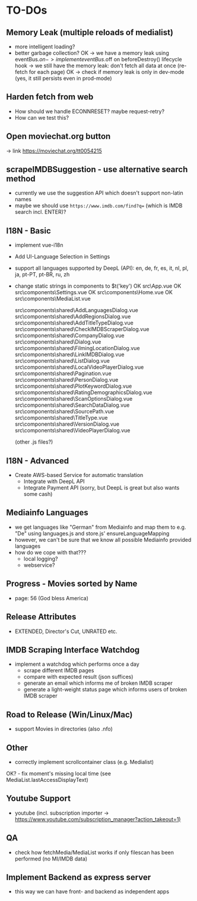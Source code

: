 # TO-DOs

## Memory Leak (multiple reloads of medialist)

- more intelligent loading?
- better garbage collection?
OK -> we have a memory leak using eventBus.$on -> implement eventBus.$off on beforeDestroy() lifecycle hook
-> we still have the memory leak: don't fetch all data at once (re-fetch for each page)
OK -> check if memory leak is only in dev-mode (yes, it still persists even in prod-mode)

## Harden fetch from web
- How should we handle ECONNRESET? maybe request-retry?
- How can we test this?

## Open moviechat.org button
-> link https://moviechat.org/tt0054215

## scrapeIMDBSuggestion - use alternative search method

- currently we use the suggestion API which doesn't support non-latin names
- maybe we should use `https://www.imdb.com/find?q=` (which is IMDB search incl. ENTER)?

## I18N - Basic
- implement vue-i18n
- Add UI-Language Selection in Settings
- support all languages supported by DeepL (API):
    en, de, fr, es, it, nl, pl, ja, pt-PT, pt-BR, ru, zh
- change static strings in components to $t('key')
    OK src\App.vue
    OK src\components\Settings.vue
    OK src\components\Home.vue
    OK src\components\MediaList.vue

    src\components\shared\AddLanguagesDialog.vue
    src\components\shared\AddRegionsDialog.vue
    src\components\shared\AddTitleTypeDialog.vue
    src\components\shared\CheckIMDBScraperDialog.vue
    src\components\shared\CompanyDialog.vue
    src\components\shared\Dialog.vue
    src\components\shared\FilmingLocationDialog.vue
    src\components\shared\LinkIMDBDialog.vue
    src\components\shared\ListDialog.vue
    src\components\shared\LocalVideoPlayerDialog.vue
    src\components\shared\Pagination.vue
    src\components\shared\PersonDialog.vue
    src\components\shared\PlotKeywordDialog.vue
    src\components\shared\RatingDemographicsDialog.vue
    src\components\shared\ScanOptionsDialog.vue
    src\components\shared\SearchDataDialog.vue
    src\components\shared\SourcePath.vue
    src\components\shared\TitleType.vue
    src\components\shared\VersionDialog.vue
    src\components\shared\VideoPlayerDialog.vue

    (other .js files?)

## I18N - Advanced
- Create AWS-based Service for automatic translation
  - Integrate with DeepL API
  - Integrate Payment API (sorry, but DeepL is great but also wants some cash)

## Mediainfo Languages

- we get languages like "German" from Mediainfo and map them to e.g. "De" using languages.js and store.js' ensureLanguageMapping
- however, we can't be sure that we know all possible Mediainfo provided languages
- how do we cope with that???
  - local logging?
  - webservice?

## Progress - Movies sorted by Name

- page: 56 (God bless America)

## Release Attributes

- EXTENDED, Director's Cut, UNRATED etc.

## IMDB Scraping Interface Watchdog

- implement a watchdog which performs once a day
  - scrape different IMDB pages
  - compare with expected result (json suffices)
  - generate an email which informs me of broken IMDB scraper
  - generate a light-weight status page which informs users of broken IMDB scraper

## Road to Release (Win/Linux/Mac)

- support Movies in directories (also .nfo)

## Other

- correctly implement scrollcontainer class (e.g. Medialist)

OK? - fix moment's missing local time (see MediaList.lastAccessDisplayText)

## Youtube Support

- youtube (incl. subscription importer -> <https://www.youtube.com/subscription_manager?action_takeout=1)>

## QA

- check how fetchMedia/MediaList works if only filescan has been performed (no MI/IMDB data)

## Implement Backend as express server

- this way we can have front- and backend as independent apps
